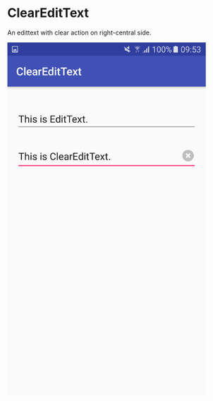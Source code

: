 # ClearEditText
An edittext with clear action on right-central side.

<img src="https://github.com/winnerliu/ClearEditText/raw/master/screenshots/01.png" width = "450" height = "800"  align=left />
